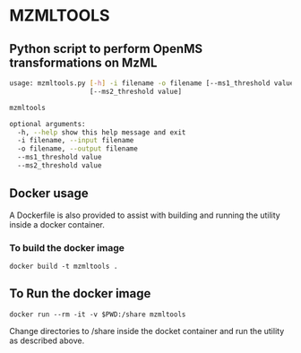 # MZMLTOOLS
## Python script to perform OpenMS transformations on MzML

```bash
usage: mzmltools.py [-h] -i filename -o filename [--ms1_threshold value]
                    [--ms2_threshold value]

mzmltools

optional arguments:
  -h, --help show this help message and exit
  -i filename, --input filename
  -o filename, --output filename
  --ms1_threshold value
  --ms2_threshold value
```

## Docker usage
A Dockerfile is also provided to assist with building and running the utility inside a docker container.

### To build the docker image

```
docker build -t mzmltools .
```

## To Run the docker image

```
docker run --rm -it -v $PWD:/share mzmltools
```

Change directories to /share inside the docket container and run the utility as described above.